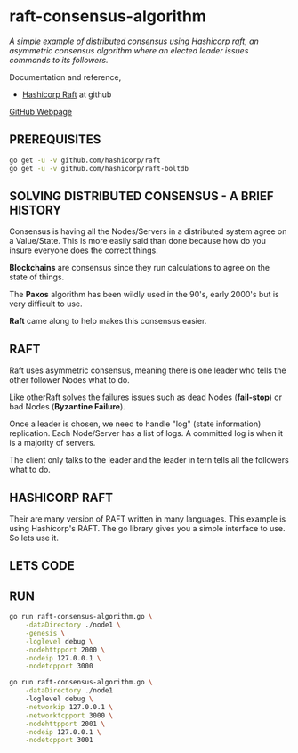 # raft-consensus-algorithm

_A simple example of distributed consensus using Hashicorp raft,
an asymmetric consensus algorithm where an elected leader issues
commands to its followers._

Documentation and reference,

* [Hashicorp Raft](https://github.com/hashicorp/raft)
  at github

[GitHub Webpage](https://jeffdecola.github.io/my-go-examples/)

## PREREQUISITES

```bash
go get -u -v github.com/hashicorp/raft
go get -u -v github.com/hashicorp/raft-boltdb
```

## SOLVING DISTRIBUTED CONSENSUS - A BRIEF HISTORY

Consensus is having all the Nodes/Servers in a distributed system
agree on a Value/State. This is more easily said than done because
how do you insure everyone does the correct things.

**Blockchains** are consensus since they run calculations to agree on
the state of things.

The **Paxos** algorithm has been wildly used in the 90's, early 2000's
but is very difficult to use.

**Raft** came along to help makes this consensus easier.

## RAFT

Raft uses asymmetric consensus, meaning there is one leader who tells the other
follower Nodes what to do.

Like otherRaft solves the failures issues such as dead Nodes
(**fail-stop**) or bad Nodes (**Byzantine Failure**).

Once a leader is chosen, we need to handle "log" (state information)
replication. Each Node/Server has a list of logs.
A committed log is when it is a majority of servers.

The client only talks to the leader and the leader in tern
tells all the followers what to do.

## HASHICORP RAFT

Their are many version of RAFT written in many languages.
This example is using Hashicorp's RAFT.
The go library gives you a simple interface to use.  So lets use it.

## LETS CODE

## RUN

```bash
go run raft-consensus-algorithm.go \
    -dataDirectory ./node1 \
    -genesis \
    -loglevel debug \
    -nodehttpport 2000 \
    -nodeip 127.0.0.1 \
    -nodetcpport 3000
```

```bash
go run raft-consensus-algorithm.go \
    -dataDirectory ./node1
    -loglevel debug \
    -networkip 127.0.0.1 \
    -networktcpport 3000 \
    -nodehttpport 2001 \
    -nodeip 127.0.0.1 \
    -nodetcpport 3001
```
